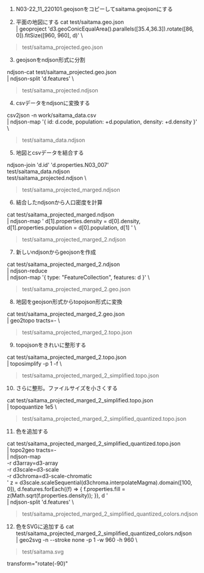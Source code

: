 

1. N03-22_11_220101.geojsonをコピーしてsaitama.geojsonにする


2.  平面の地図にする
cat test/saitama.geo.json \
  | geoproject 'd3.geoConicEqualArea().parallels([35.4,36.3]).rotate([86, 0]).fitSize([960, 960], d)' \
  > test/saitama_projected.geo.json

3. geojsonをndjson形式に分割

ndjson-cat test/saitama_projected.geo.json \
  | ndjson-split 'd.features' \
  > test/saitama_projected.ndjson


4. csvデータをndjsonに変換する

csv2json -n work/saitama_data.csv \
  | ndjson-map '{ id: d.code, population: +d.population, density: +d.density }' \
  > test/saitama_data.ndjson




5.  地図とcsvデータを結合する

ndjson-join 'd.id' 'd.properties.N03_007' \
  test/saitama_data.ndjson \
  test/saitama_projected.ndjson \
  > test/saitama_projected_marged.ndjson

6. 結合したndjsonから人口密度を計算

  cat test/saitama_projected_marged.ndjson \
  | ndjson-map '
      d[1].properties.density = d[0].density,
      d[1].properties.population = d[0].population,
      d[1]
    ' \
  > test/saitama_projected_marged_2.ndjson

7. 新しいndjsonからgeojsonを作成

cat test/saitama_projected_marged_2.ndjson \
  | ndjson-reduce \
  | ndjson-map '{ type: "FeatureCollection", features: d }' \
  > test/saitama_projected_marged_2.geo.json




8.  地図をgeojson形式からtopojson形式に変換

cat test/saitama_projected_marged_2.geo.json \
  | geo2topo tracts=- \
  > test/saitama_projected_marged_2.topo.json
  

9.  topojsonをきれいに整形する

cat test/saitama_projected_marged_2.topo.json \
  | toposimplify -p 1 -f \
  > test/saitama_projected_marged_2_simplified.topo.json




10. さらに整形。ファイルサイズを小さくする

cat test/saitama_projected_marged_2_simplified.topo.json \
  | topoquantize 1e5 \
  > test/saitama_projected_marged_2_simplified_quantized.topo.json



11.  色を追加する

cat test/saitama_projected_marged_2_simplified_quantized.topo.json \
  | topo2geo tracts=- \
  | ndjson-map \
      -r d3array=d3-array \
      -r d3scale=d3-scale \
      -r d3chroma=d3-scale-chromatic \
      '
        z = d3scale.scaleSequential(d3chroma.interpolateMagma).domain([100, 0]),
        d.features.forEach((f) => {
          f.properties.fill = z(Math.sqrt(f.properties.density));
        }),
        d
      ' \
  | ndjson-split 'd.features' \
  > test/saitama_projected_marged_2_simplified_quantized_colors.ndjson

12.  色をSVGに追加する
cat test/saitama_projected_marged_2_simplified_quantized_colors.ndjson \
  | geo2svg -n --stroke none -p 1 -w 960 -h 960 \
  > test/saitama.svg

transform="rotate(-90)"


